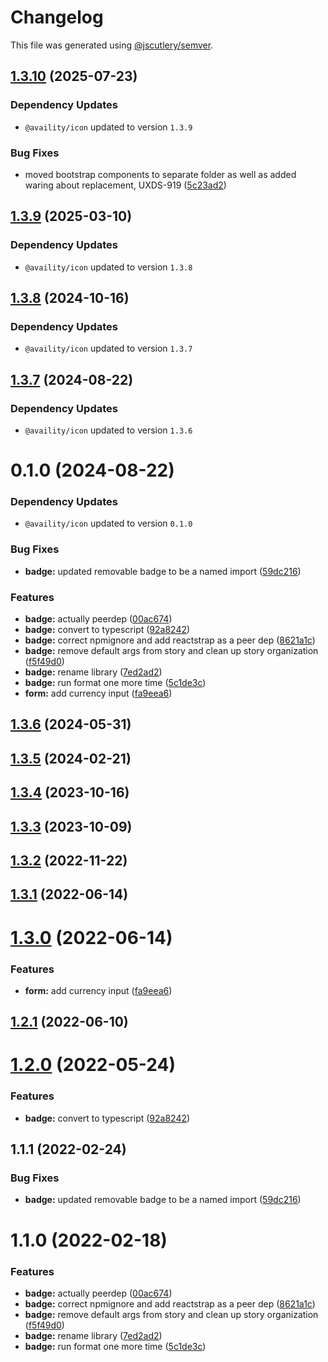 # Changelog

This file was generated using [@jscutlery/semver](https://github.com/jscutlery/semver).

## [1.3.10](https://github.com/Availity/availity-react/compare/@availity/badge@1.3.9...@availity/badge@1.3.10) (2025-07-23)

### Dependency Updates

* `@availity/icon` updated to version `1.3.9`

### Bug Fixes

* moved bootstrap components to separate folder as well as added waring about replacement, UXDS-919 ([5c23ad2](https://github.com/Availity/availity-react/commit/5c23ad29ba12adcd7b7e579d21a92d99d69ce33e))



## [1.3.9](https://github.com/Availity/availity-react/compare/@availity/badge@1.3.8...@availity/badge@1.3.9) (2025-03-10)

### Dependency Updates

* `@availity/icon` updated to version `1.3.8`


## [1.3.8](https://github.com/Availity/availity-react/compare/@availity/badge@1.3.7...@availity/badge@1.3.8) (2024-10-16)

### Dependency Updates

* `@availity/icon` updated to version `1.3.7`


## [1.3.7](https://github.com/Availity/availity-react/compare/@availity/badge@1.3.6...@availity/badge@1.3.7) (2024-08-22)

### Dependency Updates

* `@availity/icon` updated to version `1.3.6`


# 0.1.0 (2024-08-22)

### Dependency Updates

* `@availity/icon` updated to version `0.1.0`

### Bug Fixes

* **badge:** updated removable badge to be a named import ([59dc216](https://github.com/Availity/availity-react/commit/59dc216333f01f2a35f3e9a28960d9dc732c0a4e))


### Features

* **badge:** actually peerdep ([00ac674](https://github.com/Availity/availity-react/commit/00ac6741a5b2ea8c52b6cb7f83109a06a55b881d))
* **badge:** convert to typescript ([92a8242](https://github.com/Availity/availity-react/commit/92a8242fadf34f23c0cb20f1865f9a0563d65fdb))
* **badge:** correct npmignore and add reactstrap as a peer dep ([8621a1c](https://github.com/Availity/availity-react/commit/8621a1ca59bb2fcfb1298eeb2d3101760d16dfbf))
* **badge:** remove default args from story and clean up story organization ([f5f49d0](https://github.com/Availity/availity-react/commit/f5f49d0e8e9c9fb23750dbf304fbfd8c32754c51))
* **badge:** rename library ([7ed2ad2](https://github.com/Availity/availity-react/commit/7ed2ad28fd3247799aaffa6eb5e4b8ef354bffe5))
* **badge:** run format one more time ([5c1de3c](https://github.com/Availity/availity-react/commit/5c1de3c139fa88500187864ab46abf68ef61ad34))
* **form:** add currency input ([fa9eea6](https://github.com/Availity/availity-react/commit/fa9eea6a3b3dd2ef741a0658c102e36c6db5288c))



## [1.3.6](https://github.com/Availity/availity-react/compare/@availity/badge@1.3.5...@availity/badge@1.3.6) (2024-05-31)



## [1.3.5](https://github.com/Availity/availity-react/compare/@availity/badge@1.3.4...@availity/badge@1.3.5) (2024-02-21)



## [1.3.4](https://github.com/Availity/availity-react/compare/@availity/badge@1.3.3...@availity/badge@1.3.4) (2023-10-16)



## [1.3.3](https://github.com/Availity/availity-react/compare/@availity/badge@1.3.2...@availity/badge@1.3.3) (2023-10-09)



## [1.3.2](https://github.com/Availity/availity-react/compare/@availity/badge@1.3.1...@availity/badge@1.3.2) (2022-11-22)



## [1.3.1](https://github.com/Availity/availity-react/compare/@availity/badge@1.3.0...@availity/badge@1.3.1) (2022-06-14)



# [1.3.0](https://github.com/Availity/availity-react/compare/@availity/badge@1.2.1...@availity/badge@1.3.0) (2022-06-14)


### Features

* **form:** add currency input ([fa9eea6](https://github.com/Availity/availity-react/commit/fa9eea6a3b3dd2ef741a0658c102e36c6db5288c))



## [1.2.1](https://github.com/Availity/availity-react/compare/@availity/badge@1.2.0...@availity/badge@1.2.1) (2022-06-10)



# [1.2.0](https://github.com/Availity/availity-react/compare/@availity/badge@1.1.1...@availity/badge@1.2.0) (2022-05-24)


### Features

* **badge:** convert to typescript ([92a8242](https://github.com/Availity/availity-react/commit/92a8242fadf34f23c0cb20f1865f9a0563d65fdb))



## 1.1.1 (2022-02-24)


### Bug Fixes

* **badge:** updated removable badge to be a named import ([59dc216](https://github.com/Availity/availity-react/commit/59dc216333f01f2a35f3e9a28960d9dc732c0a4e))





# 1.1.0 (2022-02-18)


### Features

* **badge:** actually peerdep ([00ac674](https://github.com/Availity/availity-react/commit/00ac6741a5b2ea8c52b6cb7f83109a06a55b881d))
* **badge:** correct npmignore and add reactstrap as a peer dep ([8621a1c](https://github.com/Availity/availity-react/commit/8621a1ca59bb2fcfb1298eeb2d3101760d16dfbf))
* **badge:** remove default args from story and clean up story organization ([f5f49d0](https://github.com/Availity/availity-react/commit/f5f49d0e8e9c9fb23750dbf304fbfd8c32754c51))
* **badge:** rename library ([7ed2ad2](https://github.com/Availity/availity-react/commit/7ed2ad28fd3247799aaffa6eb5e4b8ef354bffe5))
* **badge:** run format one more time ([5c1de3c](https://github.com/Availity/availity-react/commit/5c1de3c139fa88500187864ab46abf68ef61ad34))
